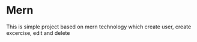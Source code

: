 # Mern
This is simple project based on mern technology which create user, create excercise, edit and delete
